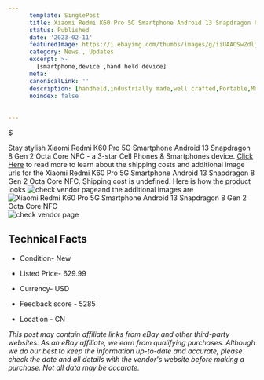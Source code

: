 ```yaml
---
      template: SinglePost
      title: Xiaomi Redmi K60 Pro 5G Smartphone Android 13 Snapdragon 8 Gen 2 Octa Core NFC
      status: Published
      date: '2023-02-11'
      featuredImage: https://i.ebayimg.com/thumbs/images/g/iiUAAOSwZdljr62E/s-l225.jpg
      category: News , Updates
      excerpt: >-
        [smartphone,device ,hand held device]
      meta:
      canonicalLink: ''
      description: [handheld,industrially made,well crafted,Portable,Mobile,Compact,Convenient,Lightweight,Maneuverable,Man-portable,Miniature,Carriable,Hand-held,Light,Holdable,Transportable,Mobile device,Pocket-sized,On-the-go,Wireless,Cordless,Compact size,Convenient size, smartphone,device ,hand held device]
      noindex: false
      
        
---
```

$

Stay stylish Xiaomi Redmi K60 Pro 5G Smartphone Android 13 Snapdragon 8 Gen 2 Octa Core NFC - a 3-star Cell Phones & Smartphones device. [Click Here](https://www.ebay.com/itm/165860998047?hash=item269e15fb9f%3Ag%3AiiUAAOSwZdljr62E&mkevt=1&mkcid=1&mkrid=711-53200-19255-0&campid=%253CePNCampaignId%253E&customid=%253CreferenceId%253E&toolid=10049) to read more to learn about the shipping costs and additional image urls for the Xiaomi Redmi K60 Pro 5G Smartphone Android 13 Snapdragon 8 Gen 2 Octa Core NFC. Shipping cost is undefined. Here is how the product looks ![check vendor page](https://i.ebayimg.com/thumbs/images/g/iiUAAOSwZdljr62E/s-l225.jpg)and the additional images are![Xiaomi Redmi K60 Pro 5G Smartphone Android 13 Snapdragon 8 Gen 2 Octa Core NFC](https://i.ebayimg.com/images/g/iiUAAOSwZdljr62E/s-l960.jpg)![check vendor page](https://origin-galleryplus.ebayimg.com/ws/web/165860998047_2_0_1/225x225.jpg,https://origin-galleryplus.ebayimg.com/ws/web/165860998047_3_0_1/225x225.jpg,https://origin-galleryplus.ebayimg.com/ws/web/165860998047_4_0_1/225x225.jpg,https://origin-galleryplus.ebayimg.com/ws/web/165860998047_5_0_1/225x225.jpg,https://origin-galleryplus.ebayimg.com/ws/web/165860998047_6_0_1/225x225.jpg,https://origin-galleryplus.ebayimg.com/ws/web/165860998047_7_0_1/225x225.jpg)



 ## Technical Facts 



     
      

 - Condition- New 


      

 - Listed Price- 629.99 


      

 - Currency- USD 


      

 - Feedback score - 5285 


      

 - Location - CN 


      
      

 *_This post may contain affiliate links from eBay and other third-party websites. As an eBay affiliate, we earn from qualifying purchases. Although we do our best to keep the information up-to-date and accurate, please check the date and all details with the vendor's website before making a purchase. Not all data may be accurate._*






